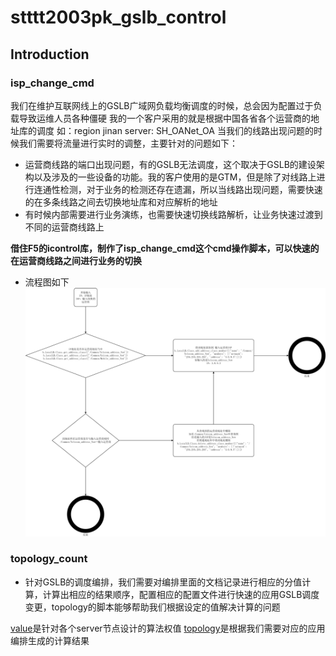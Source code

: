 # stttt2003pk_gslb_control

## Introduction

### isp_change_cmd

我们在维护互联网线上的GSLB广域网负载均衡调度的时候，总会因为配置过于负载导致运维人员各种僵硬
我的一个客户采用的就是根据中国各省各个运营商的地址库的调度
如：region jinan server: SH_OANet_OA
当我们的线路出现问题的时候我们需要将流量进行实时的调整，主要针对的问题如下：

* 运营商线路的端口出现问题，有的GSLB无法调度，这个取决于GSLB的建设架构以及涉及的一些设备的功能。我的客户使用的是GTM，但是除了对线路上进行连通性检测，对于业务的检测还存在遗漏，所以当线路出现问题，需要快速的在多条线路之间去切换地址库和对应解析的地址
* 有时候内部需要进行业务演练，也需要快速切换线路解析，让业务快速过渡到不同的运营商线路上

**借住F5的icontrol库，制作了isp_change_cmd这个cmd操作脚本，可以快速的在运营商线路之间进行业务的切换**

* 流程图如下
![](https://github.com/stttt2003pk/stttt2003pk_gslb_control/blob/master/screenshot/iControll_procedure.jpg)

### topology_count

* 针对GSLB的调度编排，我们需要对编排里面的文档记录进行相应的分值计算，计算出相应的结果顺序，配置相应的配置文件进行快速的应用GSLB调度变更，topology的脚本能够帮助我们根据设定的值解决计算的问题

[value]()是针对各个server节点设计的算法权值
[topology]()是根据我们需要对应的应用编排生成的计算结果
